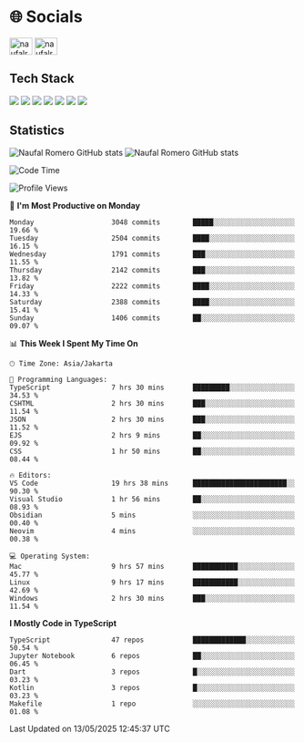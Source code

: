 <h1 align="">🌐 Socials</h1>
<p align="left">
<a href="https://linkedin.com/in/naufal-romero-putra-pratama-9ab816177/" target="blank"><img align="center" src="https://raw.githubusercontent.com/rahuldkjain/github-profile-readme-generator/master/src/images/icons/Social/linked-in-alt.svg" alt="naufalromero" height="30" width="40" /></a>
<a href="https://instagram.com/naufalromero" target="blank"><img align="center" src="https://raw.githubusercontent.com/rahuldkjain/github-profile-readme-generator/master/src/images/icons/Social/instagram.svg" alt="naufalromero" height="30" width="40" /></a>
</p>


<h2 align="">Tech Stack</h2>
<div align="">
  <img src="https://img.shields.io/badge/next.js-000000?style=for-the-badge&logo=nextdotjs&logoColor=white"/>
 <img src="https://img.shields.io/badge/typescript-%23007ACC.svg?style=for-the-badge&logo=typescript&logoColor=white"/>
 <img src="https://img.shields.io/badge/react-%2320232a.svg?style=for-the-badge&logo=react&logoColor=%2361DAFB"/>
 <img src="https://img.shields.io/badge/tailwindcss-%2338B2AC.svg?style=for-the-badge&logo=tailwind-css&logoColor=white"/>
 <img src="https://img.shields.io/badge/Prisma-3982CE?style=for-the-badge&logo=Prisma&logoColor=white"/>
 <img src="https://img.shields.io/badge/javascript-%23323330.svg?style=for-the-badge&logo=javascript&logoColor=%23F7DF1E"/>
 <img src="https://img.shields.io/badge/java-%23ED8B00.svg?style=for-the-badge&logo=openjdk&logoColor=white"/>
</div>


<h2 align="">Statistics</h2>
<div align="">
<img src="https://github-readme-stats-xi-nine-74.vercel.app/api?username=romves&show_icons=true&theme=tokyonight&include_all_commits=true&count_private=true" alt="Naufal Romero GitHub stats"/>
<img src="https://github-readme-stats-xi-nine-74.vercel.app/api/top-langs/?username=romves&theme=tokyonight&hide_border=false&include_all_commits=true&count_private=true&layout=compact" alt="Naufal Romero GitHub stats"/>
</div>

<!--START_SECTION:waka-->
![Code Time](http://img.shields.io/badge/Code%20Time-2%2C396%20hrs%2053%20mins-blue)

![Profile Views](http://img.shields.io/badge/Profile%20Views-0-blue)

📅 **I'm Most Productive on Monday** 

```text
Monday                   3048 commits        █████░░░░░░░░░░░░░░░░░░░░   19.66 % 
Tuesday                  2504 commits        ████░░░░░░░░░░░░░░░░░░░░░   16.15 % 
Wednesday                1791 commits        ███░░░░░░░░░░░░░░░░░░░░░░   11.55 % 
Thursday                 2142 commits        ███░░░░░░░░░░░░░░░░░░░░░░   13.82 % 
Friday                   2222 commits        ████░░░░░░░░░░░░░░░░░░░░░   14.33 % 
Saturday                 2388 commits        ████░░░░░░░░░░░░░░░░░░░░░   15.41 % 
Sunday                   1406 commits        ██░░░░░░░░░░░░░░░░░░░░░░░   09.07 % 
```


📊 **This Week I Spent My Time On** 

```text
🕑︎ Time Zone: Asia/Jakarta

💬 Programming Languages: 
TypeScript               7 hrs 30 mins       █████████░░░░░░░░░░░░░░░░   34.53 % 
CSHTML                   2 hrs 30 mins       ███░░░░░░░░░░░░░░░░░░░░░░   11.54 % 
JSON                     2 hrs 30 mins       ███░░░░░░░░░░░░░░░░░░░░░░   11.52 % 
EJS                      2 hrs 9 mins        ██░░░░░░░░░░░░░░░░░░░░░░░   09.92 % 
CSS                      1 hr 50 mins        ██░░░░░░░░░░░░░░░░░░░░░░░   08.44 % 

🔥 Editors: 
VS Code                  19 hrs 38 mins      ███████████████████████░░   90.30 % 
Visual Studio            1 hr 56 mins        ██░░░░░░░░░░░░░░░░░░░░░░░   08.93 % 
Obsidian                 5 mins              ░░░░░░░░░░░░░░░░░░░░░░░░░   00.40 % 
Neovim                   4 mins              ░░░░░░░░░░░░░░░░░░░░░░░░░   00.38 % 

💻 Operating System: 
Mac                      9 hrs 57 mins       ███████████░░░░░░░░░░░░░░   45.77 % 
Linux                    9 hrs 17 mins       ███████████░░░░░░░░░░░░░░   42.69 % 
Windows                  2 hrs 30 mins       ███░░░░░░░░░░░░░░░░░░░░░░   11.54 % 
```

**I Mostly Code in TypeScript** 

```text
TypeScript               47 repos            █████████████░░░░░░░░░░░░   50.54 % 
Jupyter Notebook         6 repos             ██░░░░░░░░░░░░░░░░░░░░░░░   06.45 % 
Dart                     3 repos             █░░░░░░░░░░░░░░░░░░░░░░░░   03.23 % 
Kotlin                   3 repos             █░░░░░░░░░░░░░░░░░░░░░░░░   03.23 % 
Makefile                 1 repo              ░░░░░░░░░░░░░░░░░░░░░░░░░   01.08 % 
```




 Last Updated on 13/05/2025 12:45:37 UTC
<!--END_SECTION:waka-->
